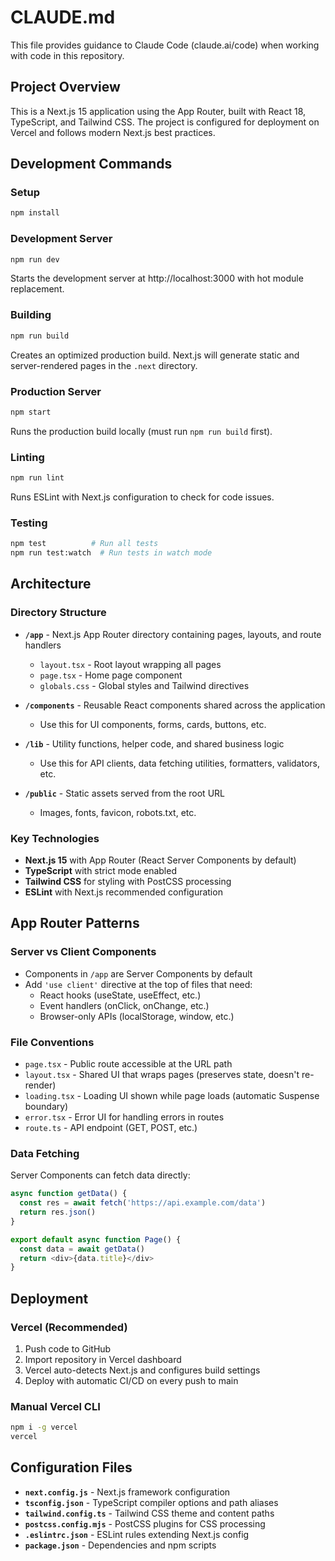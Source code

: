 # CLAUDE.md

This file provides guidance to Claude Code (claude.ai/code) when working with code in this repository.

## Project Overview

This is a Next.js 15 application using the App Router, built with React 18, TypeScript, and Tailwind CSS. The project is configured for deployment on Vercel and follows modern Next.js best practices.

## Development Commands

### Setup
```bash
npm install
```

### Development Server
```bash
npm run dev
```
Starts the development server at http://localhost:3000 with hot module replacement.

### Building
```bash
npm run build
```
Creates an optimized production build. Next.js will generate static and server-rendered pages in the `.next` directory.

### Production Server
```bash
npm start
```
Runs the production build locally (must run `npm run build` first).

### Linting
```bash
npm run lint
```
Runs ESLint with Next.js configuration to check for code issues.

### Testing
```bash
npm test          # Run all tests
npm run test:watch  # Run tests in watch mode
```

## Architecture

### Directory Structure

- **`/app`** - Next.js App Router directory containing pages, layouts, and route handlers
  - `layout.tsx` - Root layout wrapping all pages
  - `page.tsx` - Home page component
  - `globals.css` - Global styles and Tailwind directives

- **`/components`** - Reusable React components shared across the application
  - Use this for UI components, forms, cards, buttons, etc.

- **`/lib`** - Utility functions, helper code, and shared business logic
  - Use this for API clients, data fetching utilities, formatters, validators, etc.

- **`/public`** - Static assets served from the root URL
  - Images, fonts, favicon, robots.txt, etc.

### Key Technologies

- **Next.js 15** with App Router (React Server Components by default)
- **TypeScript** with strict mode enabled
- **Tailwind CSS** for styling with PostCSS processing
- **ESLint** with Next.js recommended configuration

## App Router Patterns

### Server vs Client Components

- Components in `/app` are Server Components by default
- Add `'use client'` directive at the top of files that need:
  - React hooks (useState, useEffect, etc.)
  - Event handlers (onClick, onChange, etc.)
  - Browser-only APIs (localStorage, window, etc.)

### File Conventions

- `page.tsx` - Public route accessible at the URL path
- `layout.tsx` - Shared UI that wraps pages (preserves state, doesn't re-render)
- `loading.tsx` - Loading UI shown while page loads (automatic Suspense boundary)
- `error.tsx` - Error UI for handling errors in routes
- `route.ts` - API endpoint (GET, POST, etc.)

### Data Fetching

Server Components can fetch data directly:
```typescript
async function getData() {
  const res = await fetch('https://api.example.com/data')
  return res.json()
}

export default async function Page() {
  const data = await getData()
  return <div>{data.title}</div>
}
```

## Deployment

### Vercel (Recommended)

1. Push code to GitHub
2. Import repository in Vercel dashboard
3. Vercel auto-detects Next.js and configures build settings
4. Deploy with automatic CI/CD on every push to main

### Manual Vercel CLI
```bash
npm i -g vercel
vercel
```

## Configuration Files

- **`next.config.js`** - Next.js framework configuration
- **`tsconfig.json`** - TypeScript compiler options and path aliases
- **`tailwind.config.ts`** - Tailwind CSS theme and content paths
- **`postcss.config.mjs`** - PostCSS plugins for CSS processing
- **`.eslintrc.json`** - ESLint rules extending Next.js config
- **`package.json`** - Dependencies and npm scripts
